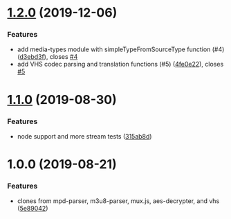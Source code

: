 <a name="1.2.0"></a>
# [1.2.0](https://github.com/videojs/vhs-utils/compare/v1.1.0...v1.2.0) (2019-12-06)

### Features

* add media-types module with simpleTypeFromSourceType function (#4) ([d3ebd3f](https://github.com/videojs/vhs-utils/commit/d3ebd3f)), closes [#4](https://github.com/videojs/vhs-utils/issues/4)
* add VHS codec parsing and translation functions (#5) ([4fe0e22](https://github.com/videojs/vhs-utils/commit/4fe0e22)), closes [#5](https://github.com/videojs/vhs-utils/issues/5)

<a name="1.1.0"></a>
# [1.1.0](https://github.com/videojs/stream/compare/v1.0.0...v1.1.0) (2019-08-30)

### Features

* node support and more stream tests ([315ab8d](https://github.com/videojs/stream/commit/315ab8d))

<a name="1.0.0"></a>
# 1.0.0 (2019-08-21)

### Features

* clones from mpd-parser, m3u8-parser, mux.js, aes-decrypter, and vhs ([5e89042](https://github.com/videojs/stream/commit/5e89042))

